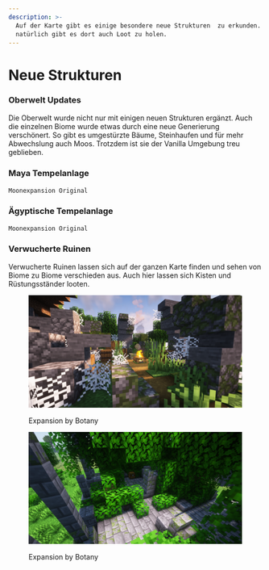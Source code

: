 ```yaml
---
description: >-
  Auf der Karte gibt es einige besondere neue Strukturen  zu erkunden. Und
  natürlich gibt es dort auch Loot zu holen.
---
```


# Neue Strukturen

### Oberwelt Updates

Die Oberwelt wurde nicht nur mit einigen neuen Strukturen ergänzt. Auch die einzelnen Biome wurde etwas durch eine neue Generierung verschönert. So gibt es umgestürzte Bäume, Steinhaufen und für mehr Abwechslung auch Moos. Trotzdem ist sie der Vanilla Umgebung treu geblieben.&#x20;

### Maya Tempelanlage

```
Moonexpansion Original
```

### Ägyptische Tempelanlage

```
Moonexpansion Original
```

### Verwucherte Ruinen

Verwucherte Ruinen lassen sich auf der ganzen Karte finden und sehen von Biome zu Biome verschieden aus. Auch hier lassen sich Kisten und Rüstungsständer looten.

<div>

<figure><img src="../.gitbook/assets/2023-07-27_12.24.28.png" alt=""><figcaption><p>Expansion by Botany</p></figcaption></figure>

 

<figure><img src="../.gitbook/assets/2023-07-27_12.25.30.png" alt=""><figcaption><p>Expansion by Botany</p></figcaption></figure>

</div>
